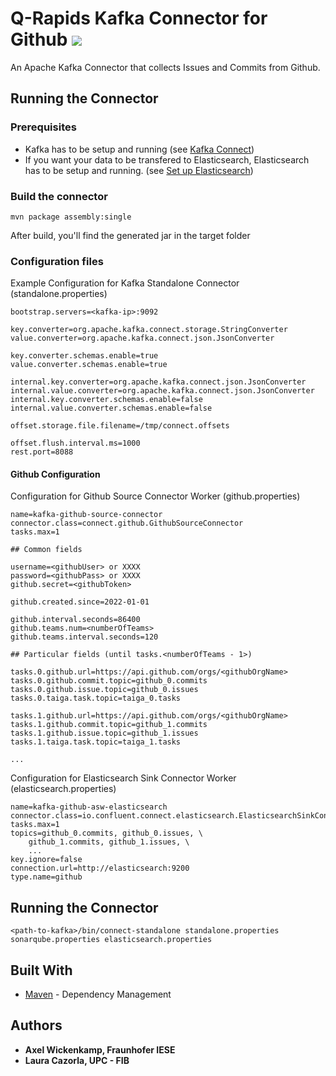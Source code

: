 # Q-Rapids Kafka Connector for Github ![](https://img.shields.io/badge/License-Apache2.0-blue.svg)

An Apache Kafka Connector that collects Issues and Commits from Github.

## Running the Connector

### Prerequisites

* Kafka has to be setup and running (see [Kafka Connect](https://docs.confluent.io/current/connect/index.html))
* If you want your data to be transfered to Elasticsearch, Elasticsearch has to be setup and running. (see [Set up Elasticsearch](https://www.elastic.co/guide/en/elasticsearch/reference/current/setup.html))

### Build the connector
```
mvn package assembly:single
```
After build, you'll find the generated jar in the target folder

### Configuration files

Example Configuration for Kafka Standalone Connector (standalone.properties)

```properties 
bootstrap.servers=<kafka-ip>:9092

key.converter=org.apache.kafka.connect.storage.StringConverter
value.converter=org.apache.kafka.connect.json.JsonConverter

key.converter.schemas.enable=true
value.converter.schemas.enable=true

internal.key.converter=org.apache.kafka.connect.json.JsonConverter
internal.value.converter=org.apache.kafka.connect.json.JsonConverter
internal.key.converter.schemas.enable=false
internal.value.converter.schemas.enable=false

offset.storage.file.filename=/tmp/connect.offsets

offset.flush.interval.ms=1000
rest.port=8088
```

#### Github Configuration
Configuration for Github Source Connector Worker (github.properties)

```properties
name=kafka-github-source-connector
connector.class=connect.github.GithubSourceConnector
tasks.max=1

## Common fields

username=<githubUser> or XXXX
password=<githubPass> or XXXX
github.secret=<githubToken>

github.created.since=2022-01-01

github.interval.seconds=86400
github.teams.num=<numberOfTeams>
github.teams.interval.seconds=120

## Particular fields (until tasks.<numberOfTeams - 1>)

tasks.0.github.url=https://api.github.com/orgs/<githubOrgName>
tasks.0.github.commit.topic=github_0.commits
tasks.0.github.issue.topic=github_0.issues
tasks.0.taiga.task.topic=taiga_0.tasks

tasks.1.github.url=https://api.github.com/orgs/<githubOrgName>
tasks.1.github.commit.topic=github_1.commits
tasks.1.github.issue.topic=github_1.issues
tasks.1.taiga.task.topic=taiga_1.tasks

...

```

Configuration for Elasticsearch Sink Connector Worker (elasticsearch.properties)

```properties
name=kafka-github-asw-elasticsearch
connector.class=io.confluent.connect.elasticsearch.ElasticsearchSinkConnector
tasks.max=1
topics=github_0.commits, github_0.issues, \
    github_1.commits, github_1.issues, \
    ...
key.ignore=false
connection.url=http://elasticsearch:9200
type.name=github
```

## Running the Connector

```
<path-to-kafka>/bin/connect-standalone standalone.properties sonarqube.properties elasticsearch.properties
```

## Built With

* [Maven](https://maven.apache.org/) - Dependency Management


## Authors

* **Axel Wickenkamp, Fraunhofer IESE**
* **Laura Cazorla, UPC - FIB**

